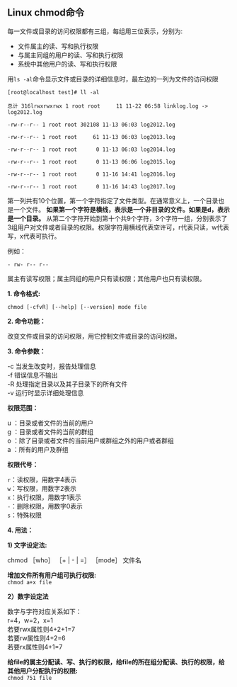## Linux chmod命令

每一文件或目录的访问权限都有三组，每组用三位表示，分别为:
* 文件属主的读、写和执行权限  
* 与属主同组的用户的读、写和执行权限  
* 系统中其他用户的读、写和执行权限  

用`ls -al`命令显示文件或目录的详细信息时，最左边的一列为文件的访问权限

```
[root@localhost test]# ll -al

总计 316lrwxrwxrwx 1 root root     11 11-22 06:58 linklog.log -> log2012.log

-rw-r--r-- 1 root root 302108 11-13 06:03 log2012.log

-rw-r--r-- 1 root root     61 11-13 06:03 log2013.log

-rw-r--r-- 1 root root      0 11-13 06:03 log2014.log

-rw-r--r-- 1 root root      0 11-13 06:06 log2015.log

-rw-r--r-- 1 root root      0 11-16 14:41 log2016.log

-rw-r--r-- 1 root root      0 11-16 14:43 log2017.log
```

第一列共有10个位置，第一个字符指定了文件类型。在通常意义上，一个目录也是一个文件。
**如果第一个字符是横线，表示是一个非目录的文件。如果是d，表示是一个目录。**
从第二个字符开始到第十个共9个字符，3个字符一组，分别表示了3组用户对文件或者目录的权限。权限字符用横线代表空许可，r代表只读，w代表写，x代表可执行。

例如：

`- rw- r-- r--`

属主有读写权限；属主同组的用户只有读权限；其他用户也只有读权限。

**1. 命令格式:**

`chmod [-cfvR] [--help] [--version] mode file `

**2. 命令功能：**

改变文件或目录的访问权限，用它控制文件或目录的访问权限。

**3. 命令参数：**

-c 当发生改变时，报告处理信息  
-f 错误信息不输出  
-R 处理指定目录以及其子目录下的所有文件  
-v 运行时显示详细处理信息  

**权限范围：**

u ：目录或者文件的当前的用户  
g ：目录或者文件的当前的群组  
o ：除了目录或者文件的当前用户或群组之外的用户或者群组  
a ：所有的用户及群组  

**权限代号：**

`r`：读权限，用数字4表示  
`w`：写权限，用数字2表示  
`x`：执行权限，用数字1表示  
`-`：删除权限，用数字0表示  
`s`：特殊权限  

**4. 用法：**

**1) 文字设定法:**

chmod ［who］ ［+ | - | =］ ［mode］ 文件名

**增加文件所有用户组可执行权限:**  
`chmod a+x file`

**2）数字设定法**

数字与字符对应关系如下：  
r=4，w=2，x=1  
若要rwx属性则4+2+1=7  
若要rw属性则4+2=6  
若要rx属性则4+1=7  

**给file的属主分配读、写、执行的权限，给file的所在组分配读、执行的权限，给其他用户分配执行的权限:**  
`chmod 751 file`
